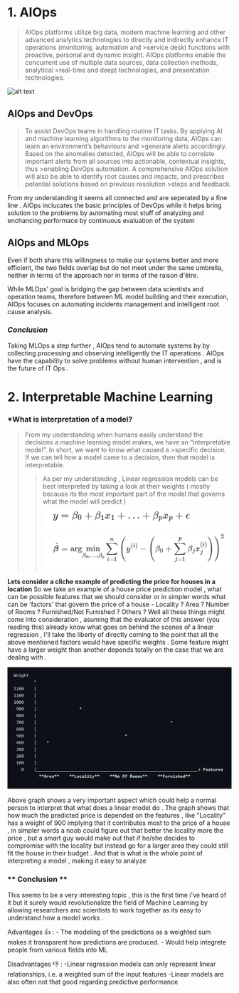 # 1. AIOps

>AIOps platforms utilize big data, modern machine learning and other advanced analytics technologies to directly and indirectly enhance IT operations (monitoring, automation and >service desk) functions with proactive, personal and dynamic insight. AIOps platforms enable the concurrent use of multiple data sources, data collection methods, analytical >real-time and deep) technologies, and presentation technologies.

![alt text](https://miro.medium.com/max/875/1*1YH2OKMmG9TP5hNZYi_G-Q.png)

## AIOps and DevOps
>To assist DevOps teams in handling routine IT tasks. By applying AI and machine learning algorithms to the monitoring data, AIOps can learn an environment’s behaviours and >generate alerts accordingly. Based on the anomalies detected, AIOps will be able to correlate important alerts from all sources into actionable, contextual insights, thus >enabling DevOps automation. A comprehensive AIOps solution will also be able to identify root causes and impacts, and prescribes potential solutions based on previous resolution >steps and feedback.

From my understanding it seems all connected and are seperated by a fine line . AIOps inclucates the basic principles of DevOps while it helps bring solution to the problems by automating most stuff of analyzing and enchancing performace by continuous evaluation of the system

## AIOps and MLOps
Even if both share this willingness to make our systems better and more efficient, the two fields overlap but do not meet under the same umbrella, neither in terms of the approach nor in terms of the raison d'être.

While MLOps' goal is bridging the gap between data scientists and operation teams, therefore between ML model building and their execution, AIOps focuses on automating incidents management and intelligent root cause analysis.

### *Conclusion*
Taking MLOps a step further , AIOps tend to automate systems by by collecting processing and observing intelligently the IT operations . AIOps have the capability to solve problems without human intervention , and is the future of IT Ops .



# 2. Interpretable Machine Learning

### *What is interpretation of a model?
>From my understanding when humans easily understand the decisions a machine learning model makes, we have an “interpretable model”. In short, we want to know what caused a >specific decision. If we can tell how a model came to a decision, then that model is interpretable.
>> As per my understanding , Linear regression models can be best interpreted by taking a look at their weights ( mostly because its the most important part of the model that governs what the model will predict ) <br>
>> ![](images/eq.png)<br>
>> ![](images/eq2.png)



**Lets consider a cliche  example of predicting the price for houses in a location**
So we take an example of a house price prediction model , what can be possible features that we should consider or in simpler words what can be 'factors' that govern the price of a house - Locality ? Area ? Number of Rooms ? Furnished/Not Furnished ? Others ?
Well all these things might come into consideration , asuming that the evaluator of this answer (you reading this) already know what goes on behind the scenes of a linear regression , I'll take the liberty of directly coming to the point that all the above mentioned factors would have specific weights . Some feature might have a larger weight than another depends totally on the case that we are dealing with .


![alt text](images/graph.png)

                        
                        
                        
                        
<p> Above graph shows a very important aspect which could help a normal person to interpret that what does a linear model do . The graph shows that how much the predicted price is depended on the features , like "Locality" has a weight of 900 implying that it contributes most to the price of a house , in simpler words a noob could figure out that better the locality more the price , but a smart guy would make out that if he/she decides to compromise with the locality but instead go for a larger area they could still fit the house in their budget . And that is what is the whole point of interpreting a model , making it easy to analyze </p>

### ** Conclusion **
This seems to be a very interesting topic , this is the first time i've heard of it but it surely would revolutionalize the field of Machine Learning by allowing researchers anc scientists to work together as its easy to understand how a model works . 

   Advantages 👍 : - The modeling of the predictions as a weighted sum makes it transparent how predictions are produced.
                   - Would help integrete people from various fields into ML
                  
   Disadvantages 👎 : -Linear regression models can only represent linear relationships, i.e. a weighted sum of the input features
                      -Linear models are also often not that good regarding predictive performance
                      
